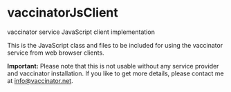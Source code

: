 # vaccinatorJsClient
vaccinator service JavaScript client implementation

This is the JavaScript class and files to be included for using the vaccinator service from web browser clients.

**Important:** Please note that this is not usable without any service provider and vaccinator installation.
If you like to get more details, please contact me at info@vaccinator.net.


